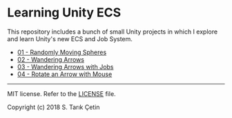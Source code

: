 # Learning Unity ECS #
This repository includes a bunch of small Unity projects in which I explore and learn Unity's new ECS and Job System.

- [01 - Randomly Moving Spheres](/01%20-%20Randomly%20Moving%20Spheres)
- [02 - Wandering Arrows](/02%20-%20Wandering%20Arrows)
- [03 - Wandering Arrows with Jobs](/03%20-%20Wandering%20Arrows%20with%20Jobs)
- [04 - Rotate an Arrow with Mouse](/04%20-%20Rotate%20an%20Arrow%20with%20Mouse)

----

MIT license. Refer to the [LICENSE](https://github.com/starikcetin/Learning-Unity-ECS/blob/master/LICENSE) file.

Copyright (c) 2018 S. Tarık Çetin
